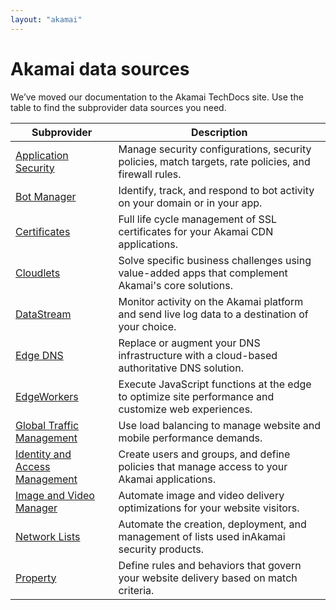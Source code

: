 ```yaml
---
layout: "akamai"
---
```


# Akamai data sources

We’ve moved our documentation to the Akamai TechDocs site. Use the table to find the subprovider data sources you need.

|Subprovider|Description|
|---|---|
|[Application Security](https://techdocs.akamai.com/terraform/v4.0/docs/appsec-datasources)|Manage security configurations, security policies, match targets, rate policies, and firewall rules.|
|[Bot Manager](https://techdocs.akamai.com/terraform/v4.0/docs/botman-datasources)|Identify, track, and respond to bot activity on your domain or in your app.|
|[Certificates](https://techdocs.akamai.com/terraform/v4.0/docs/cps-datasources)|Full life cycle management of SSL certificates for your ​Akamai​ CDN applications.|
|[Cloudlets](https://techdocs.akamai.com/terraform/v4.0/docs/cl-datasources)|Solve specific business challenges using value-added apps that complement ​Akamai​'s core solutions.|
|[DataStream](https://techdocs.akamai.com/terraform/v4.0/docs/ds-datasources)|Monitor activity on the ​Akamai​ platform and send live log data to a destination of your choice.|
|[Edge DNS](https://techdocs.akamai.com/terraform/v4.0/docs/edns-datasources)|Replace or augment your DNS infrastructure with a cloud-based authoritative DNS solution.|
|[EdgeWorkers](https://techdocs.akamai.com/terraform/v4.0/docs/ew-datasources)|Execute JavaScript functions at the edge to optimize site performance and customize web experiences.|
|[Global Traffic Management](https://techdocs.akamai.com/terraform/v4.0/docs/gtm-datasources)|Use load balancing to manage website and mobile performance demands.|
|[Identity and Access Management](https://techdocs.akamai.com/terraform/v4.0/docs/iam-datasources)|Create users and groups, and define policies that manage access to your Akamai applications.|
|[Image and Video Manager](https://techdocs.akamai.com/terraform/v4.0/docs/ivm-datasources)|Automate image and video delivery optimizations for your website visitors.|
|[Network Lists](https://techdocs.akamai.com/terraform/v4.0/docs/nl-datasources)|Automate the creation, deployment, and management of lists used in ​Akamai​ security products.|
|[Property](https://techdocs.akamai.com/terraform/v4.0/docs/pm-datasources)|Define rules and behaviors that govern your website delivery based on match criteria.|
